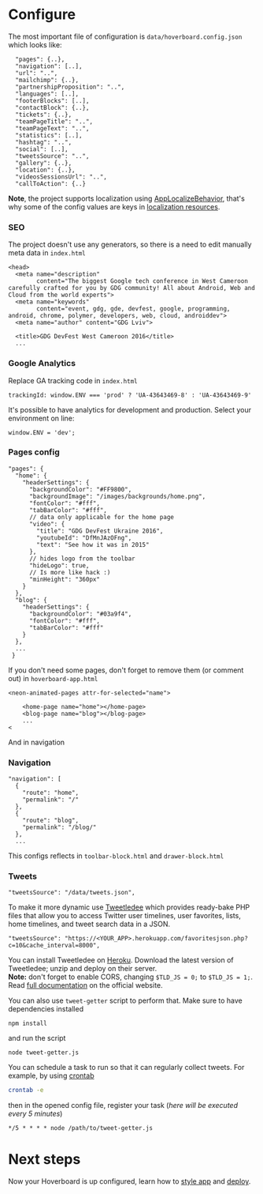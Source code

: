 # Configure

The most important file of configuration is `data/hoverboard.config.json`
which looks like:

```
  "pages": {..},
  "navigation": [..],
  "url": "..",
  "mailchimp": {..},
  "partnershipProposition": "..",
  "languages": [..],
  "footerBlocks": [..],
  "contactBlock": {..},
  "tickets": {..},
  "teamPageTitle": "..",
  "teamPageText": "..",
  "statistics": [..],
  "hashtag": "..",
  "social": [..],
  "tweetsSource": "..",
  "gallery": {..},
  "location": {..},
  "videosSessionsUrl": "..",
  "callToAction": {..}
```

**Note**, the project supports localization using [AppLocalizeBehavior][
AppLocalizeBehavior], that's why some of the config values are keys in
[localization resources][localization resources].

### SEO
The project doesn't use any generators, so there is a need to edit manually
meta data in `index.html`
```
<head>
  <meta name="description"
        content="The biggest Google tech conference in West Cameroon carefully crafted for you by GDG community! All about Android, Web and Cloud from the world experts">
  <meta name="keywords"
        content="event, gdg, gde, devfest, google, programming, android, chrome, polymer, developers, web, cloud, androiddev">
  <meta name="author" content="GDG Lviv">

  <title>GDG DevFest West Cameroon 2016</title>
  ...
```

### Google Analytics
Replace GA tracking code in `index.html`
```
trackingId: window.ENV === 'prod' ? 'UA-43643469-8' : 'UA-43643469-9'
```

It's possible to have analytics for development and production. Select
your environment on line:
```
window.ENV = 'dev';
```

### Pages config

```
"pages": {
  "home": {
    "headerSettings": {
      "backgroundColor": "#FF9800",
      "backgroundImage": "/images/backgrounds/home.png",
      "fontColor": "#fff",
      "tabBarColor": "#fff",
      // data only applicable for the home page
      "video": {
        "title": "GDG DevFest Ukraine 2016",
        "youtubeId": "DfMnJAzOFng",
        "text": "See how it was in 2015"
      },
      // hides logo from the toolbar
      "hideLogo": true,
      // Is more like hack :)
      "minHeight": "360px"
    }
  },
  "blog": {
    "headerSettings": {
      "backgroundColor": "#03a9f4",
      "fontColor": "#fff",
      "tabBarColor": "#fff"
    }
  },
  ...
 }
```

If you don't need some pages, don't forget to remove them (or comment out)
in `hoverboard-app.html`

```
<neon-animated-pages attr-for-selected="name">

    <home-page name="home"></home-page>
    <blog-page name="blog"></blog-page>
    ...
<
```

And in navigation


### Navigation

```
"navigation": [
  {
    "route": "home",
    "permalink": "/"
  },
  {
    "route": "blog",
    "permalink": "/blog/"
  },
  ...
```

This configs reflects in `toolbar-block.html` and `drawer-block.html`

### Tweets
```
"tweetsSource": "/data/tweets.json",
```
To make it more dynamic use [Tweetledee](http://chrissimpkins.github.io/tweetledee/)
which provides ready-bake PHP files that allow you to access Twitter user
timelines, user favorites, lists, home timelines, and tweet search data in a JSON.
```
"tweetsSource": "https://<YOUR_APP>.herokuapp.com/favoritesjson.php?c=10&cache_interval=8000",
```
You can install Tweetledee on [Heroku](https://www.heroku.com/).
Download the latest version of Tweetledee; unzip and deploy on their server.  
**Note:** don't forget to enable CORS, changing `$TLD_JS = 0;` to `$TLD_JS = 1;`.  
Read [full documentation](http://chrissimpkins.github.io/tweetledee/) on the official website.

You can also use `tweet-getter` script to perform that.
Make sure to have dependencies installed
```
npm install
```
and run the script
```
node tweet-getter.js
```
You can schedule a task to run so that it can regularly collect tweets.
For example, by using [crontab](http://askubuntu.com/questions/2368/how-do-i-set-up-a-cron-job)
```sh
crontab -e
```
then in the opened config file, register your task (*here will be executed every 5 minutes*)
```
*/5 * * * * node /path/to/tweet-getter.js
```


# Next steps

Now your Hoverboard is up configured, learn how to [style app][style app] and [deploy][deploy].

[AppLocalizeBehavior]: https://elements.polymer-project.org/elements/app-localize-behavior
[localization resources]: /data/en/resources.json
[style app]: styling.md
[deploy]: deploy.md
